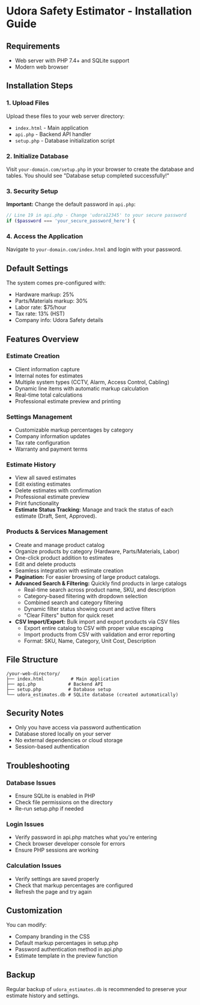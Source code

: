 # Udora Safety Estimator - Installation Guide

## Requirements
- Web server with PHP 7.4+ and SQLite support
- Modern web browser

## Installation Steps

### 1. Upload Files
Upload these files to your web server directory:
- `index.html` - Main application
- `api.php` - Backend API handler
- `setup.php` - Database initialization script

### 2. Initialize Database
Visit `your-domain.com/setup.php` in your browser to create the database and tables. You should see "Database setup completed successfully!"

### 3. Security Setup
**Important:** Change the default password in `api.php`:
```php
// Line 19 in api.php - Change 'udora12345' to your secure password
if ($password === 'your_secure_password_here') {
```

### 4. Access the Application
Navigate to `your-domain.com/index.html` and login with your password.

## Default Settings
The system comes pre-configured with:
- Hardware markup: 25%
- Parts/Materials markup: 30%  
- Labor rate: $75/hour
- Tax rate: 13% (HST)
- Company info: Udora Safety details

## Features Overview

### Estimate Creation
- Client information capture
- Internal notes for estimates
- Multiple system types (CCTV, Alarm, Access Control, Cabling)
- Dynamic line items with automatic markup calculation
- Real-time total calculations
- Professional estimate preview and printing

### Settings Management
- Customizable markup percentages by category
- Company information updates
- Tax rate configuration
- Warranty and payment terms

### Estimate History
- View all saved estimates
- Edit existing estimates
- Delete estimates with confirmation
- Professional estimate preview
- Print functionality
- **Estimate Status Tracking:** Manage and track the status of each estimate (Draft, Sent, Approved).

### Products & Services Management
- Create and manage product catalog
- Organize products by category (Hardware, Parts/Materials, Labor)
- One-click product addition to estimates
- Edit and delete products
- Seamless integration with estimate creation
- **Pagination:** For easier browsing of large product catalogs.
- **Advanced Search & Filtering:** Quickly find products in large catalogs
  - Real-time search across product name, SKU, and description
  - Category-based filtering with dropdown selection
  - Combined search and category filtering
  - Dynamic filter status showing count and active filters
  - "Clear Filters" button for quick reset
- **CSV Import/Export:** Bulk import and export products via CSV files
  - Export entire catalog to CSV with proper value escaping
  - Import products from CSV with validation and error reporting
  - Format: SKU, Name, Category, Unit Cost, Description

## File Structure
```
/your-web-directory/
├── index.html          # Main application
├── api.php            # Backend API
├── setup.php          # Database setup
└── udora_estimates.db # SQLite database (created automatically)
```

## Security Notes
- Only you have access via password authentication
- Database stored locally on your server
- No external dependencies or cloud storage
- Session-based authentication

## Troubleshooting

### Database Issues
- Ensure SQLite is enabled in PHP
- Check file permissions on the directory
- Re-run setup.php if needed

### Login Issues  
- Verify password in api.php matches what you're entering
- Check browser developer console for errors
- Ensure PHP sessions are working

### Calculation Issues
- Verify settings are saved properly
- Check that markup percentages are configured
- Refresh the page and try again

## Customization
You can modify:
- Company branding in the CSS
- Default markup percentages in setup.php
- Password authentication method in api.php
- Estimate template in the preview function

## Backup
Regular backup of `udora_estimates.db` is recommended to preserve your estimate history and settings.
